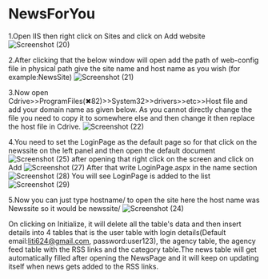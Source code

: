 # NewsForYou
1.Open IIS then right click on Sites and click on Add website
![Screenshot (20)](https://github.com/Pratiksham178/Training/assets/138674356/ab00d496-2eef-41de-ad32-3bf9da6ac3fa)



2.After clicking that the below window will open 
add the path of web-config file in physical path
give the site name and host name as you wish (for example:NewsSite)
![Screenshot (21)](https://github.com/Pratiksham178/Training/assets/138674356/3a37c989-4bbc-4162-9a22-ca85624d2e35)


3.Now open Cdrive>>ProgramFiles(✖82)>>System32>>drivers>>etc>>Host file and add your domain name as given below. As you cannot directly change the file you need to copy it to somewhere else and then change it then replace the host file in Cdrive.
![Screenshot (22)](https://github.com/Pratiksham178/Training/assets/138674356/cd4205ec-5357-4a2d-ab05-8fde97ff9c3e)

4.You need to set the LoginPage as the default page so for that click on the newssite on the left panel and then open the default document
![Screenshot (25)](https://github.com/Pratiksham178/Training/assets/138674356/36de731d-ca61-48de-8105-cc0e988b3710)
after opening that right click on the screen and click on Add
![Screenshot (27)](https://github.com/Pratiksham178/Training/assets/138674356/93ded7d4-c1b6-4093-8e1f-7b13588b1c2c)
After that write LoginPage.aspx in the name section
![Screenshot (28)](https://github.com/Pratiksham178/Training/assets/138674356/ca95fa21-4c9b-4868-8557-0444458dac53)
You will see LoginPage is added to the list
![Screenshot (29)](https://github.com/Pratiksham178/Training/assets/138674356/2733f0ef-5306-47d0-9fff-e184656dd2cf)




5.Now you can just type hostname/ to open the site
here the host name was Newssite so it would be newssite/
![Screenshot (24)](https://github.com/Pratiksham178/Training/assets/138674356/c8828f8e-9779-42be-8131-d80b7134cb0c)

On clicking on Initialize, it will delete all the table's data and then insert details into 4 tables that is the user table with login details(Default email:liti624@gmail.com, password:user123), the agency table, the agency feed table with the RSS links and the category table.The news table will get automatically filled after opening the NewsPage and it will keep on updating itself when news gets added to the RSS links.



